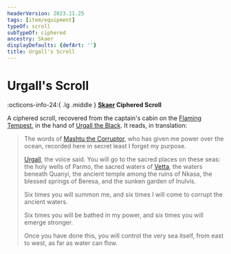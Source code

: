 ```yaml
---
headerVersion: 2023.11.25
tags: [item/equipment]
typeOf: scroll
subTypeOf: ciphered
ancestry: Skaer
displayDefaults: {defArt: ''}
title: Urgall's Scroll
---
```

# Urgall's Scroll
:octicons-info-24:{ .lg .middle } **[Skaer](<../../../gazetteer/western-green-sea/realms/skaer.md>) Ciphered Scroll**  

A ciphered scroll, recovered from the captain's cabin on the [Flaming Tempest](<../../../things/ships/flaming-tempest.md>), in the hand of [Urgall the Black](<../../../people/skaer/urgall-the-black.md>). It reads, in translation:

>The words of [Mashtu the Corruptor](<../../../people/extraplanar-powers/mashtu-the-corruptor.md>), who has given me power over the ocean, recorded here in secret least I forget my purpose. 
>
>[Urgall](<../../../people/skaer/urgall-the-black.md>), the voice said. You will go to the sacred places on these seas: the holy wells of Parmo, the sacred waters of [Vetta](<../../../gazetteer/western-green-sea/skaerhem/vetta.md>), the waters beneath Quanyi, the ancient temple among the ruins of Nkasa, the blessed springs of Beresa, and the sunken garden of Inulvis.
>
>Six times you will summon me, and six times I will come to corrupt the ancient waters. 
>
>Six times you will be bathed in my power, and six times you will emerge stronger.
>
>Once you have done this, you will control the very sea itself, from east to west, as far as water can flow.